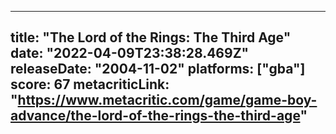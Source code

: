 
---
title: "The Lord of the Rings: The Third Age"
date: "2022-04-09T23:38:28.469Z"
releaseDate: "2004-11-02"
platforms: ["gba"]
score: 67
metacriticLink: "https://www.metacritic.com/game/game-boy-advance/the-lord-of-the-rings-the-third-age"
---
